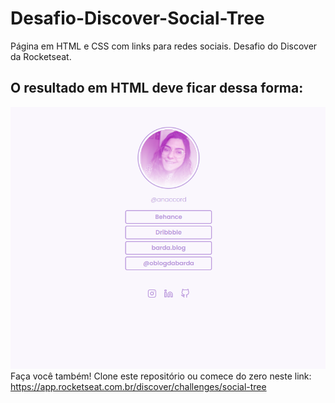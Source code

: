 # Desafio-Discover-Social-Tree
Página em HTML e CSS com links para redes sociais. Desafio do Discover da Rocketseat.
## O resultado em HTML deve ficar dessa forma:
![resultado visual do código](./assets/exemplo_html.png)
Faça você também! Clone este repositório ou comece do zero neste link:
<https://app.rocketseat.com.br/discover/challenges/social-tree>